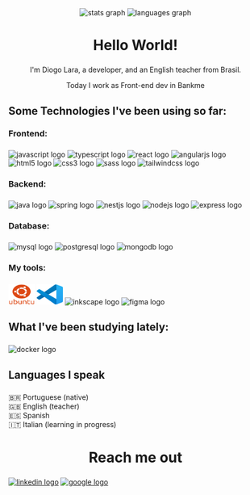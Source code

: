 <div align="center">
  <img src="https://github-readme-stats.vercel.app/api?hide_title=true&hide_rank=false&show_icons=true&include_all_commits=true&count_private=true&disable_animations=false&theme=nord&locale=en&hide_border=true&username=diogozdev" height="150" alt="stats graph"  />
  <img src="https://github-readme-stats.vercel.app/api/top-langs?locale=en&hide_title=true&layout=compact&card_width=320&langs_count=5&theme=nord&hide_border=true&username=diogozdev" height="150" alt="languages graph"  />
</div>

###

<h1 align="center">Hello World!</h1>

###

<p align="center">I'm Diogo Lara, a developer, and an English teacher from Brasil.</p>
<p align="center">Today I work as Front-end dev in Bankme</p>


###

<h2 align="left">Some Technologies I've been using so far:</h2>

###

<h3 align="left">Frontend:</h3>

###

<div align="left">
  <img title="JavaScript" src="https://cdn.jsdelivr.net/gh/devicons/devicon/icons/javascript/javascript-plain.svg" height="40" width="52" alt="javascript logo"  />
  <img title="TypeScript" src="https://cdn.jsdelivr.net/gh/devicons/devicon/icons/typescript/typescript-plain.svg" height="40" width="52" alt="typescript logo"  />
  <img title="ReactJS" src="https://cdn.jsdelivr.net/gh/devicons/devicon/icons/react/react-original.svg" height="40" width="52" alt="react logo"  />
  <img title="Angular2+" src="https://cdn.jsdelivr.net/gh/devicons/devicon/icons/angularjs/angularjs-plain.svg" height="40" width="52" alt="angularjs logo"  />
  <img title="HTML" src="https://cdn.jsdelivr.net/gh/devicons/devicon/icons/html5/html5-plain.svg" height="40" width="52" alt="html5 logo"  />
  <img title="CSS" src="https://cdn.jsdelivr.net/gh/devicons/devicon/icons/css3/css3-plain.svg" height="40" width="52" alt="css3 logo"  />
  <img title="Sass" src="https://cdn.jsdelivr.net/gh/devicons/devicon/icons/sass/sass-original.svg" height="40" width="52" alt="sass logo"  />
  <img title="Tailwind CSS" src="https://cdn.jsdelivr.net/gh/devicons/devicon/icons/tailwindcss/tailwindcss-plain.svg" height="40" width="52" alt="tailwindcss logo"  />
</div>

###

<h3 align="left">Backend:</h3>

###

<div align="left">
  <img title="Java" src="https://cdn.jsdelivr.net/gh/devicons/devicon/icons/java/java-original.svg" height="40" width="52" alt="java logo"  />
  <img title="Spring" src="https://cdn.jsdelivr.net/gh/devicons/devicon/icons/spring/spring-original.svg" height="40" width="52" alt="spring logo"  />
  <img title="NestJS" src="https://cdn.jsdelivr.net/gh/devicons/devicon/icons/nestjs/nestjs-plain.svg" height="40" width="52" alt="nestjs logo"  />
  <img title="NodeJS" src="https://cdn.jsdelivr.net/gh/devicons/devicon/icons/nodejs/nodejs-original.svg" height="40" width="52" alt="nodejs logo"  />
  <img title="Express" src="https://cdn.jsdelivr.net/gh/devicons/devicon/icons/express/express-original.svg" height="40" width="52" alt="express logo"  />
  
</div>

###

<h3 align="left">Database:</h3>

###

<div align="left">
  <img title="MySQL" src="https://cdn.jsdelivr.net/gh/devicons/devicon/icons/mysql/mysql-original.svg" height="40" width="52" alt="mysql logo"  />
  <img title="PostgreSQL" src="https://cdn.jsdelivr.net/gh/devicons/devicon/icons/postgresql/postgresql-plain.svg" height="40" width="52" alt="postgresql logo"  />
  <img title="MongoDB" src="https://cdn.jsdelivr.net/gh/devicons/devicon/icons/mongodb/mongodb-original.svg" height="40" width="52" alt="mongodb logo"  />
</div>

###

<h3 align="left">My tools:</h3>

###

<div align="left">
  <img src="https://raw.githubusercontent.com/devicons/devicon/1119b9f84c0290e0f0b38982099a2bd027a48bf1/icons/ubuntu/ubuntu-plain-wordmark.svg" width="52" height="40" title="Ubuntu"/>
  <img title="vscode" src="https://raw.githubusercontent.com/devicons/devicon/1119b9f84c0290e0f0b38982099a2bd027a48bf1/icons/vscode/vscode-original.svg"  height="40" width="52" />
  <img title="Inkscape" src="https://cdn.jsdelivr.net/gh/devicons/devicon/icons/inkscape/inkscape-original.svg" height="40" width="52" alt="inkscape logo"  />
  <img title="Figma" src="https://cdn.jsdelivr.net/gh/devicons/devicon/icons/figma/figma-original.svg" height="40" width="52" alt="figma logo"  />
</div>

###

<h2 align="left">What I've been studying lately:</h2>

###

<div align="left">
  <img title="Docker" src="https://cdn.jsdelivr.net/gh/devicons/devicon/icons/docker/docker-plain.svg" height="40" width="52" alt="docker logo"  />
</div>

###

<h2 align="left">Languages I speak</h2>

###

<p align="left">
 🇧🇷 Portuguese (native)<br>
 🇬🇧 English (teacher)<br>
 🇪🇸 Spanish<br>
 🇮🇹 Italian (learning in progress)
</p>

###

<h1 align="center">Reach me out</h1>

###

<div align="left">
  <a href="https://linkedin.com/in/diogo-lara" target="_blank"><img src="https://raw.githubusercontent.com/maurodesouza/profile-readme-generator/master/src/assets/icons/social/linkedin/default.svg" height="40" width="52" alt="linkedin logo"  /></a>
  <a href="mailto:diogozang2@gmail.com" target="_blank"><img src="https://raw.githubusercontent.com/maurodesouza/profile-readme-generator/master/src/assets/icons/social/gmail/default.svg" height="40" width="52" alt="google logo"  /></a>
</div>

###
